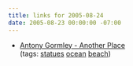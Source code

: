 ```yaml
---
title: links for 2005-08-24
date: 2005-08-23 00:00:00 -07:00
---
```


<ul class="delicious">
	<li>
		<div class="delicious-link"><a href="http://www.chime.plus.com/gormley/">Antony Gormley - Another Place</a></div>
		<div class="delicious-tags">(tags: <a href="http://del.icio.us/torrez/statues">statues</a> <a href="http://del.icio.us/torrez/ocean">ocean</a> <a href="http://del.icio.us/torrez/beach">beach</a>)</div>
	</li>
</ul>
